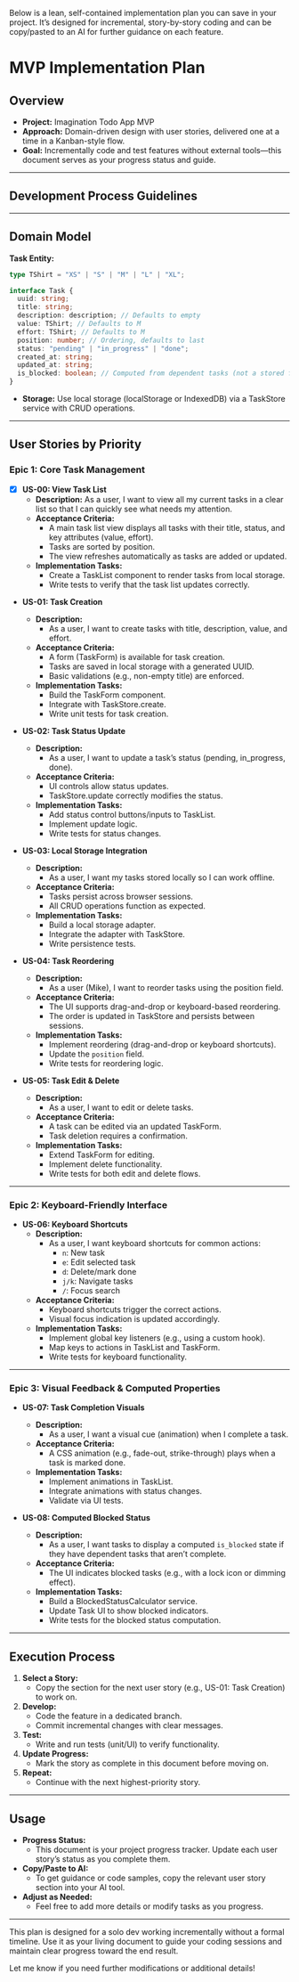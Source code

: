 Below is a lean, self-contained implementation plan you can save in your project. It’s designed for incremental, story-by-story coding and can be copy/pasted to an AI for further guidance on each feature.
# MVP Implementation Plan

## Overview

- **Project:** Imagination Todo App MVP
- **Approach:** Domain-driven design with user stories, delivered one at a time in a Kanban-style flow.
- **Goal:** Incrementally code and test features without external tools—this document serves as your progress status and guide.

---

## Development Process Guidelines

---

## Domain Model

**Task Entity:**

```typescript
type TShirt = "XS" | "S" | "M" | "L" | "XL";

interface Task {
  uuid: string;
  title: string;
  description: description; // Defaults to empty
  value: TShirt; // Defaults to M
  effort: TShirt; // Defaults to M
  position: number; // Ordering, defaults to last
  status: "pending" | "in_progress" | "done";
  created_at: string;
  updated_at: string;
  is_blocked: boolean; // Computed from dependent tasks (not a stored field)
}
```

- **Storage:** Use local storage (localStorage or IndexedDB) via a TaskStore service with CRUD operations.

---

## User Stories by Priority

### **Epic 1: Core Task Management**

- [x] **US-00: View Task List**
  - **Description:**
    As a user, I want to view all my current tasks in a clear list so that I can quickly see what needs my attention.
  - **Acceptance Criteria:**
    - A main task list view displays all tasks with their title, status, and key attributes (value, effort).
    - Tasks are sorted by position.
    - The view refreshes automatically as tasks are added or updated.
  - **Implementation Tasks:**
    - Create a TaskList component to render tasks from local storage.
    - Write tests to verify that the task list updates correctly.

- **US-01: Task Creation**
  - **Description:**
    - As a user, I want to create tasks with title, description, value, and effort.
  - **Acceptance Criteria:**
    - A form (TaskForm) is available for task creation.
    - Tasks are saved in local storage with a generated UUID.
    - Basic validations (e.g., non-empty title) are enforced.
  - **Implementation Tasks:**
    - Build the TaskForm component.
    - Integrate with TaskStore.create.
    - Write unit tests for task creation.

- **US-02: Task Status Update**
  - **Description:**
    - As a user, I want to update a task’s status (pending, in_progress, done).
  - **Acceptance Criteria:**
    - UI controls allow status updates.
    - TaskStore.update correctly modifies the status.
  - **Implementation Tasks:**
    - Add status control buttons/inputs to TaskList.
    - Implement update logic.
    - Write tests for status changes.

- **US-03: Local Storage Integration**
  - **Description:**
    - As a user, I want my tasks stored locally so I can work offline.
  - **Acceptance Criteria:**
    - Tasks persist across browser sessions.
    - All CRUD operations function as expected.
  - **Implementation Tasks:**
    - Build a local storage adapter.
    - Integrate the adapter with TaskStore.
    - Write persistence tests.

- **US-04: Task Reordering**
  - **Description:**
    - As a user (Mike), I want to reorder tasks using the position field.
  - **Acceptance Criteria:**
    - The UI supports drag-and-drop or keyboard-based reordering.
    - The order is updated in TaskStore and persists between sessions.
  - **Implementation Tasks:**
    - Implement reordering (drag-and-drop or keyboard shortcuts).
    - Update the `position` field.
    - Write tests for reordering logic.

- **US-05: Task Edit & Delete**
  - **Description:**
    - As a user, I want to edit or delete tasks.
  - **Acceptance Criteria:**
    - A task can be edited via an updated TaskForm.
    - Task deletion requires a confirmation.
  - **Implementation Tasks:**
    - Extend TaskForm for editing.
    - Implement delete functionality.
    - Write tests for both edit and delete flows.

---

### **Epic 2: Keyboard-Friendly Interface**

- **US-06: Keyboard Shortcuts**
  - **Description:**
    - As a user, I want keyboard shortcuts for common actions:
      - `n`: New task
      - `e`: Edit selected task
      - `d`: Delete/mark done
      - `j/k`: Navigate tasks
      - `/`: Focus search
  - **Acceptance Criteria:**
    - Keyboard shortcuts trigger the correct actions.
    - Visual focus indication is updated accordingly.
  - **Implementation Tasks:**
    - Implement global key listeners (e.g., using a custom hook).
    - Map keys to actions in TaskList and TaskForm.
    - Write tests for keyboard functionality.

---

### **Epic 3: Visual Feedback & Computed Properties**

- **US-07: Task Completion Visuals**
  - **Description:**
    - As a user, I want a visual cue (animation) when I complete a task.
  - **Acceptance Criteria:**
    - A CSS animation (e.g., fade-out, strike-through) plays when a task is marked done.
  - **Implementation Tasks:**
    - Implement animations in TaskList.
    - Integrate animations with status changes.
    - Validate via UI tests.

- **US-08: Computed Blocked Status**
  - **Description:**
    - As a user, I want tasks to display a computed `is_blocked` state if they have dependent tasks that aren’t complete.
  - **Acceptance Criteria:**
    - The UI indicates blocked tasks (e.g., with a lock icon or dimming effect).
  - **Implementation Tasks:**
    - Build a BlockedStatusCalculator service.
    - Update Task UI to show blocked indicators.
    - Write tests for the blocked status computation.

---

## Execution Process

1. **Select a Story:**
   - Copy the section for the next user story (e.g., US-01: Task Creation) to work on.
2. **Develop:**
   - Code the feature in a dedicated branch.
   - Commit incremental changes with clear messages.
3. **Test:**
   - Write and run tests (unit/UI) to verify functionality.
4. **Update Progress:**
   - Mark the story as complete in this document before moving on.
5. **Repeat:**
   - Continue with the next highest-priority story.

---

## Usage

- **Progress Status:**
  - This document is your project progress tracker. Update each user story’s status as you complete them.
- **Copy/Paste to AI:**
  - To get guidance or code samples, copy the relevant user story section into your AI tool.
- **Adjust as Needed:**
  - Feel free to add more details or modify tasks as you progress.

---

This plan is designed for a solo dev working incrementally without a formal timeline. Use it as your living document to guide your coding sessions and maintain clear progress toward the end result.

Let me know if you need further modifications or additional details!
